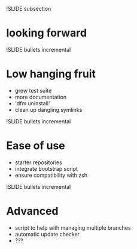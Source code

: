 !SLIDE subsection
# looking forward #

!SLIDE bullets incremental

# Low hanging fruit #

* grow test suite
* more documentation
* 'dfm uninstall'
* clean up dangling symlinks

!SLIDE bullets incremental

# Ease of use #

* starter repositories
* integrate bootstrap script
* ensure compatibility with zsh

!SLIDE bullets incremental

# Advanced #

* script to help with managing multiple branches
* automatic update checker
* ???
